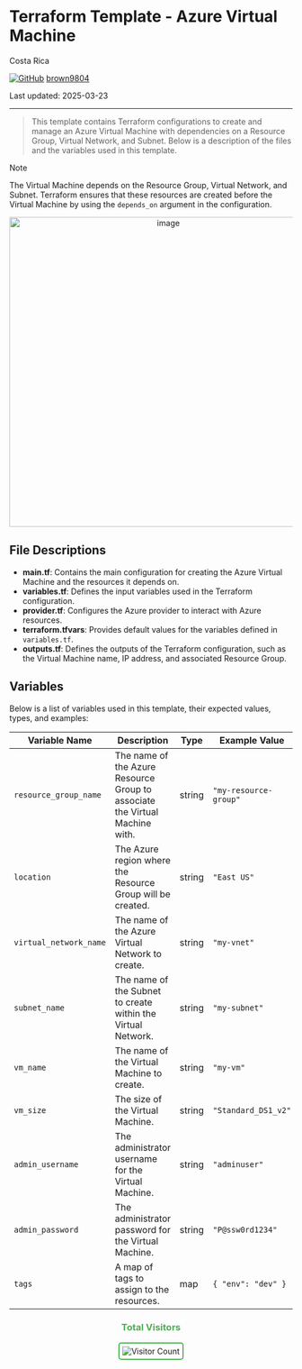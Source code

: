# Terraform Template - Azure Virtual Machine

Costa Rica

[![GitHub](https://img.shields.io/badge/--181717?logo=github&logoColor=ffffff)](https://github.com/)
[brown9804](https://github.com/brown9804)

Last updated: 2025-03-23

----------

> This template contains Terraform configurations to create and manage an Azure Virtual Machine with dependencies on a Resource Group, Virtual Network, and Subnet. Below is a description of the files and the variables used in this template.

> [!NOTE]
> The Virtual Machine depends on the Resource Group, Virtual Network, and Subnet. Terraform ensures that these resources are created before the Virtual Machine by using the `depends_on` argument in the configuration.

<p align="center">
    <img width="550" alt="image" src="">

</p>

## File Descriptions

- **main.tf**: Contains the main configuration for creating the Azure Virtual Machine and the resources it depends on.
- **variables.tf**: Defines the input variables used in the Terraform configuration.
- **provider.tf**: Configures the Azure provider to interact with Azure resources.
- **terraform.tfvars**: Provides default values for the variables defined in `variables.tf`.
- **outputs.tf**: Defines the outputs of the Terraform configuration, such as the Virtual Machine name, IP address, and associated Resource Group.

## Variables
Below is a list of variables used in this template, their expected values, types, and examples:

| Variable Name             | Description                                      | Type   | Example Value         |
|---------------------------|--------------------------------------------------|--------|-----------------------|
| `resource_group_name`     | The name of the Azure Resource Group to associate the Virtual Machine with. | string | `"my-resource-group"` |
| `location`                | The Azure region where the Resource Group will be created. | string | `"East US"`           |
| `virtual_network_name`    | The name of the Azure Virtual Network to create. | string | `"my-vnet"`           |
| `subnet_name`             | The name of the Subnet to create within the Virtual Network. | string | `"my-subnet"`         |
| `vm_name`                 | The name of the Virtual Machine to create.       | string | `"my-vm"`             |
| `vm_size`                 | The size of the Virtual Machine.                 | string | `"Standard_DS1_v2"`   |
| `admin_username`          | The administrator username for the Virtual Machine. | string | `"adminuser"`         |
| `admin_password`          | The administrator password for the Virtual Machine. | string | `"P@ssw0rd1234"`      |
| `tags`                    | A map of tags to assign to the resources.        | map    | `{ "env": "dev" }`    |

<div align="center">
  <h3 style="color: #4CAF50;">Total Visitors</h3>
  <img src="https://profile-counter.glitch.me/brown9804/count.svg" alt="Visitor Count" style="border: 2px solid #4CAF50; border-radius: 5px; padding: 5px;"/>
</div>
